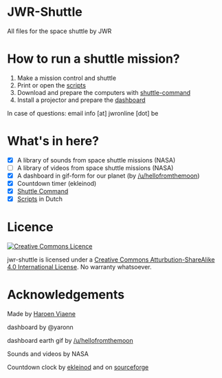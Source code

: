 # JWR-Shuttle

All files for the space shuttle by JWR

# How to run a shuttle mission?

1. Make a mission control and shuttle
2. Print or open the [scripts](https://github.com/jwronline/scripts)
3. Download and prepare the computers with [shuttle-command](https://github.com/jwronline/shuttle-command)
4. Install a projector and prepare the [dashboard](https://github.com/jwronline/dashboard)

In case of questions: email info [at] jwronline [dot] be

# What's in here?

- [x] A library of sounds from space shuttle missions (NASA)
- [ ] A library of videos from space shuttle missions (NASA)
- [x] A dashboard in gif-form for our planet (by [/u/hellofromthemoon](http://www.reddit.com/u/hellofromthemoon))
- [x] Countdown timer (ekleinod)
- [x] [Shuttle Command](https://www.github.com/jeugdwerkgroep-ruimtevaart/shuttle-command)
- [x] [Scripts](http://jwronline.github.io/jwr-shuttle) in Dutch

# Licence

[![Creative Commons Licence](https://i.creativecommons.org/l/by-sa/4.0/88x31.png)](http://creativecommons.org/licenses/by-sa/4.0/)

jwr-shuttle is licensed under a [Creative Commons Atturbution-ShareAlike 4.0 International License](http://creativecommons.org/licenses/by-sa/4.0/). No warranty whatsoever.

# Acknowledgements

Made by [Haroen Viaene](https://haroen.me)

dashboard by @yaronn

dashboard earth gif by [/u/hellofromthemoon](http://www.reddit.com/u/hellofromthemoon)

Sounds and videos by NASA

Countdown clock by [ekleinod](https://github.com/ekleinod/countdown) and on [sourceforge](http://sourceforge.net/projects/countdown/)

